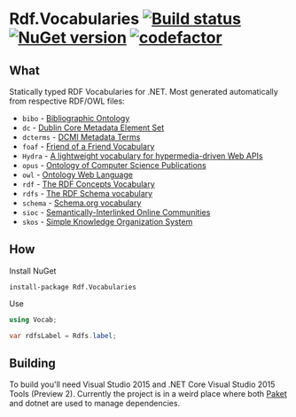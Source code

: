 # Rdf.Vocabularies [![Build status](https://ci.appveyor.com/api/projects/status/8uepsle8g54v101m/branch/master?svg=true)](https://ci.appveyor.com/project/tpluscode78631/rdf-vocabularies/branch/master) [![NuGet version](https://badge.fury.io/nu/rdf.vocabularies.svg)](https://badge.fury.io/nu/rdf.vocabularies) [![codefactor][codefactor-badge]][codefactor-link]
 
## What 

Statically typed RDF Vocabularies for .NET. Most generated automatically from respective RDF/OWL files:

* `bibo` - [Bibliographic Ontology](http://lov.okfn.org/dataset/lov/vocabs/bibo)
* `dc` - [Dublin Core Metadata Element Set](http://lov.okfn.org/dataset/lov/vocabs/dce)
* `dcterms` - [DCMI Metadata Terms](http://lov.okfn.org/dataset/lov/vocabs/dcterms)
* `foaf` - [Friend of a Friend Vocabulary](http://lov.okfn.org/dataset/lov/vocabs/foaf)
* `Hydra` - [A lightweight vocabulary for hypermedia-driven Web APIs](http://www.hydra-cg.com/)
* `opus` - [Ontology of Computer Science Publications](http://lov.okfn.org/dataset/lov/vocabs/opus)
* `owl` - [Ontology Web Language](http://lov.okfn.org/dataset/lov/vocabs/owl)
* `rdf` - [The RDF Concepts Vocabulary](http://lov.okfn.org/dataset/lov/vocabs/rdf)
* `rdfs` - [The RDF Schema vocabulary](http://lov.okfn.org/dataset/lov/vocabs/rdfs)
* `schema` - [Schema.org vocabulary](http://lov.okfn.org/dataset/lov/vocabs/schema)
* `sioc` - [Semantically-Interlinked Online Communities](http://lov.okfn.org/dataset/lov/vocabs/sioc)
* `skos` - [Simple Knowledge Organization System](http://lov.okfn.org/dataset/lov/vocabs/skos)

## How

Install NuGet

```
install-package Rdf.Vocabularies
```

Use

``` csharp
using Vocab;

var rdfsLabel = Rdfs.label;
```

## Building

To build you'll need Visual Studio 2015 and .NET Core Visual Studio 2015 Tools (Preview 2). 
Currently the project is in a weird place where both [Paket](https://github.com/fsprojects/Paket) and dotnet 
are used to manage dependencies.

[codefactor-badge]: https://www.codefactor.io/repository/github/wikibus/Rdf.Vocabularies/badge/master
[codefactor-link]: https://www.codefactor.io/repository/github/wikibus/Rdf.Vocabularies/overview/master
